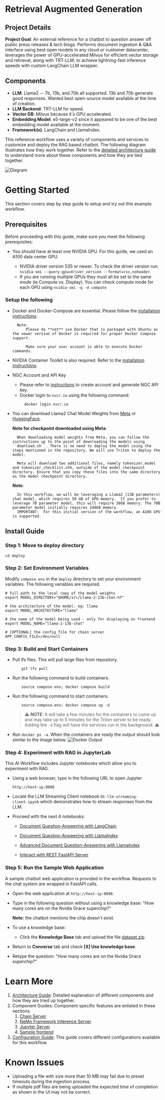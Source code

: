 # Retrieval Augmented Generation

## Project Details
**Project Goal**: An external reference for a chatbot to question answer off public press releases & tech blogs. Performs document ingestion & Q&A interface using best open models in any cloud or customer datacenter, leverages the power of GPU-accelerated Milvus for efficient vector storage and retrieval, along with TRT-LLM, to achieve lightning-fast inference speeds with custom LangChain LLM wrapper.

## Components
- **LLM**: Llama2 -- 7b, 13b, and 70b all supported. 13b and 70b generate good responses. Wanted best open-source model available at the time of creation.
- **LLM Backend**: TRT-LLM for speed.
- **Vector DB**: Milvus because it's GPU accelerated.
- **Embedding Model**: e5-large-v2 since it appeared to be one of the best embedding model available at the moment.
- **Framework(s)**: LangChain and LlamaIndex.

This reference workflow uses a variety of components and services to customize and deploy the RAG based chatbot. The following diagram illustrates how they work together. Refer to the [detailed architecture guide](./docs/architecture.md) to understand more about these components and how they are tied together.


![Diagram](./../RetrievalAugmentedGeneration/images/image3.jpg)


# Getting Started
This section covers step by step guide to setup and try out this example workflow.

## Prerequisites
Before proceeding with this guide, make sure you meet the following prerequisites:

- You should have at least one NVIDIA GPU. For this guide, we used an A100 data center GPU.

    - NVIDIA driver version 535 or newer. To check the driver version run: ``nvidia-smi --query-gpu=driver_version --format=csv,noheader``.
    - If you are running multiple GPUs they must all be set to the same mode (ie Compute vs. Display). You can check compute mode for each GPU using
    ``nvidia-smi -q -d compute``

### Setup the following

- Docker and Docker-Compose are essential. Please follow the [installation instructions](https://docs.docker.com/engine/install/ubuntu/).

        Note:
            Please do **not** use Docker that is packaged with Ubuntu as the newer version of Docker is required for proper Docker Compose support.

            Make sure your user account is able to execute Docker commands.


- NVIDIA Container Toolkit is also required. Refer to the [installation instructions](https://docs.nvidia.com/datacenter/cloud-native/container-toolkit/install-guide.html).


- NGC Account and API Key

    - Please refer to [instructions](https://docs.nvidia.com/ngc/gpu-cloud/ngc-overview/index.html) to create account and generate NGC API key.
    - Docker login to `nvcr.io` using the following command:
      ```
        docker login nvcr.io
      ```

- You can download Llama2 Chat Model Weights from [Meta](https://ai.meta.com/resources/models-and-libraries/llama-downloads/) or [HuggingFace](https://huggingface.co/meta-llama/Llama-2-13b-chat-hf/).

    **Note for checkpoint downloaded using Meta**:

        When downloading model weights from Meta, you can follow the instructions up to the point of downloading the models using ``download.sh``. There is no need to deploy the model using the steps mentioned in the repository. We will use Triton to deploy the model.

        Meta will download two additional files, namely tokenizer.model and tokenizer_checklist.chk, outside of the model checkpoint directory. Ensure that you copy these files into the same directory as the model checkpoint directory.


    **Note**:

        In this workflow, we will be leveraging a Llama2 (13B parameters) chat model, which requires 50 GB of GPU memory.  If you prefer to leverage 7B parameter model, this will require 38GB memory. The 70B parameter model initially requires 240GB memory.
        IMPORTANT:  For this initial version of the workflow, an A100 GPU is supported.


## Install Guide
###  Step 1: Move to deploy directory
    cd deploy

###  Step 2: Set Environment Variables

Modify ``compose.env`` in the ``deploy`` directory to set your environment variables. The following variables are required.

    # full path to the local copy of the model weights
    export MODEL_DIRECTORY="$HOME/src/Llama-2-13b-chat-hf"

    # the architecture of the model. eg: llama
    export MODEL_ARCHITECTURE="llama"

    # the name of the model being used - only for displaying on frontend
    export MODEL_NAME="llama-2-13b-chat"

    # [OPTIONAL] the config file for chain server
    APP_CONFIG_FILE=/dev/null


### Step 3: Build and Start Containers
- Pull lfs files. This will pull large files from repository.
    ```
        git lfs pull
    ```
- Run the following command to build containers.
    ```
        source compose.env; docker compose build
    ```

- Run the following command to start containers.
    ```
        source compose.env; docker compose up -d
    ```
    > ⚠️ **NOTE**: It will take a few minutes for the containers to come up and may take up to 5 minutes for the Triton server to be ready. Adding the `-d` flag will have the services run in the background. ⚠️

- Run ``docker ps -a``. When the containers are ready the output should look similar to the image below.
    ![Docker Output](./images/docker-output.png "Docker Output Image")

### Step 4: Experiment with RAG in JupyterLab

This AI Workflow includes Jupyter notebooks which allow you to experiment with RAG.

- Using a web browser, type in the following URL to open Jupyter

    ``http://host-ip:8888``

- Locate the LLM Streaming Client notebook ``01-llm-streaming-client.ipynb`` which demonstrates how to stream responses from the LLM.

- Proceed with the next 4 notebooks:

    - [Document Question-Answering with LangChain](../notebooks/02_langchain_simple.ipynb)

    - [Document Question-Answering with LlamaIndex](../notebooks/03_llama_index_simple.ipynb)

    - [Advanced Document Question-Answering with LlamaIndex](../notebooks/04_llamaindex_hier_node_parser.ipynb)

    - [Interact with REST FastAPI Server](../notebooks/05_dataloader.ipynb)

### Step 5: Run the Sample Web Application
A sample chatbot web application is provided in the workflow. Requests to the chat system are wrapped in FastAPI calls.

- Open the web application at ``http://host-ip:8090``.

- Type in the following question without using a knowledge base: "How many cores are on the Nvidia Grace superchip?"

    **Note:** the chatbot mentions the chip doesn't exist.

- To use a knowledge base:

    - Click the **Knowledge Base** tab and upload the file [dataset.zip](./RetrievalAugmentedGeneration/notebook/dataset.zip).

- Return to **Converse** tab and check **[X] Use knowledge base**.

- Retype the question:  "How many cores are on the Nvidia Grace superchip?"


# Learn More
1. [Architecture Guide](./docs/architecture.md): Detailed explanation of different components and how they are tried up together.
2. Component Guides: Component specific features are enlisted in these sections.
   1. [Chain Server](./docs/chat_server.md)
   2. [NeMo Framework Inference Server](./docs/llm_inference_server.md)
   3. [Jupyter Server](./docs/jupyter_server.md)
   4. [Sample frontend](./docs/frontend.md)
3. [Configuration Guide](./docs/configuration.md): This guide covers different configurations available for this workflow.

# Known Issues
- Uploading a file with size more than 10 MB may fail due to preset timeouts during the ingestion process.
- If multiple pdf files are being uploaded the expected time of completion as shown in the UI may not be correct.